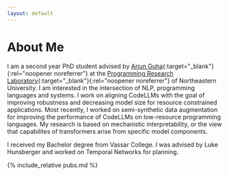```yaml
---
layout: default
---
```



# About Me

I am a second year PhD student advised by [Arjun Guha](https://ccs.neu.edu/~arjunguha/main/home/){:target="_blank"}{:rel="noopener noreferrer"} at the [Programming Research Laboratory](https://prl.khoury.northeastern.edu/){:target="_blank"}{:rel="noopener noreferrer"} of Northeastern University. I am interested in the intersection of NLP, programming languages and systems. I work on aligning CodeLLMs with the goal of improving robustness and decreasing model size for resource constrained applications. Most recently, I worked on semi-synthetic data augmentation for improving the performance of CodeLLMs on low-resource programming languages. My research is based on mechanistic interpretability, or the view that capabilites of transformers arise from specific model components.

I received my Bachelor degree from Vassar College. I was advised by Luke Hunsberger and worked on Temporal Networks for planning.

{% include_relative pubs.md %}



